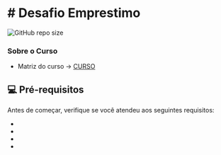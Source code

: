 # # Desafio Emprestimo

<!---Esses são exemplos. Veja https://shields.io para outras pessoas ou para personalizar este conjunto de escudos. Você pode querer incluir dependências, status do projeto e informações de licença aqui--->

![GitHub repo size](https://img.shields.io/github/repo-size/lordefps/Alngular_Proway_Botao_2021)

### Sobre o Curso
- Matriz do curso -> [CURSO](Sobre.md)

## 💻 Pré-requisitos

Antes de começar, verifique se você atendeu aos seguintes requisitos:
<!---Estes são apenas requisitos de exemplo. Adicionar, duplicar ou remover conforme necessário--->
* 
* 
* 
* 

